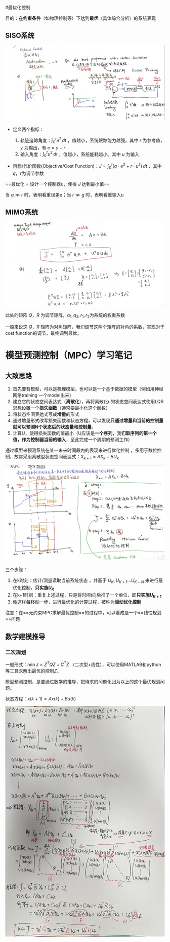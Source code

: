 #最优化控制

目的：在**约束条件**（如物理控制等）下达到**最优**（具体综合分析）的系统表现

## SISO系统

![image-20240112202158671](imgs/image-20240112202158671.png)

- 定义两个指标：
  1. 轨迹追踪角度：$\int_{0}^{t}e^2 \,dt$ ，值越小，系统跟踪能力越强。其中 $r$ 为参考值，$y$ 为输出，有 $e=y-r$
  2. 输入角度：$\int_{0}^{t}u^2 \,dt$  ，值越小，系统能耗越小。其中 $u$ 为输入

- 目标/代价函数(Objective/Cost Function)：$J=\int_{0}^{t}(q\cdot e^2+r\cdot u^2) \,dt$ ，其中$q$，$r$为调节参数

==最优化 = 设计一个控制器u，使得 $J$ 达到最小值==

当 $q\gg r$ 时，表明看重误差e；当 $r\gg g$ 时，表明看重输入u



## MIMO系统

![image-20240112203059367](imgs/image-20240112203059367.png)

此处的矩阵 $Q$，$R$ 为调节矩阵，$q_1,q_2,r_1,r_2$为系统的权重系数

一般来说这 $Q$，$R$ 矩阵为对角矩阵，我们调节这两个矩阵的对角的系数，实现对于cost function的调节，最终调到最优。



# 模型预测控制（MPC）学习笔记

## 大致思路

1. 首先要有模型，可以是机理模型，也可以是一个基于数据的模型（例如用神经网络training 一个model出来）
2. 建立它的状态空间表达式（**离散化**），再将离散化u的状态空间表达式使用LQR思想设置一个**损失函数**（通常要最小化这个函数）
3. 将状态空间表达式写成**增量**的形式
4. 通过增量形式改写损失函数和状态方程，可以发现**只通过增量和当前的控制量就可以预测N个状态后的状态量和控制量**。
5. 计算U，使得损失函数的值最小（U应该是**一个序列**，我**们取序列的第一个值，作为控制器当前的输入**，至此完成一个周期的预测工作）



通过模型来预测系统在某一未来时间段内的表现来进行优化控制 ，多用于数位控制，故常采用离散型状态空间表达式：$X_{k+1}=AX_k+BU_k$

![image-20240112210406727](imgs/image-20240112210406727.png)

三个步骤：

1. 在k时刻：估计/测量读取当前系统状态 ，并基于 $U_K,U_{K+1} \ldots U_{K+N}$ 来进行最优化控制，**只实施$U_K$**
2. 在k+1时刻：重复上述过程，只是将时间t向后推了一个单位，即**只实施$U_{K+1}$**
3. 像这样每移动一步，进行最优化的计算过程，被称为**滚动优化控制**

注意：在==无约束MPC求解最优控制==的过程中，可以看成是一个==线性规划==问题



## 数学建模推导

### 二次规划

一般形式：$\min J = Z^TQZ+C^TZ$ （二次型+线性），可以使用MATLAB和python等工具求解出最优的控制$Z$。

模型预测控制，是要通过数学的推导，把待求的问题化归为以上的这个最优规划问题。

状态方程：$x(k+1)=Ax(k)+Bu(k)$

![be48ae3fd3e62361fa6f20deca4e897](imgs/be48ae3fd3e62361fa6f20deca4e897.jpg)







